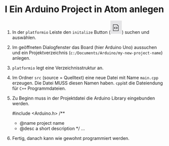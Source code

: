 # I Ein Arduino Project in Atom  anlegen

1. In der `platformio` Leiste den `initalize` Button (![](figures/icon.png)) suchen und auswählen.
2. Im geöffneten Dialogfenster das Board (hier Arduino Uno) aussuchen und ein Projektverzeichnis (`c:/Documents/Arduino/my-new-project-name`) anlegen.
3. `platformio` legt eine Verzeichnisstruktur an.
4. Im Ordner `src` (source = Quelltext) eine neue Datei mit Name `main.cpp` erzeugen. Die Datei MUSS diesen Namen haben. `cpp`ist die Dateiendung für `C++` Programmdateien.
5. Zu Beginn muss in der Projektdatei die Arduino Library eingebunden werden.

	 #include <Arduino.h>
	/**
	 * @name project name
	 * @desc a short description
	 */
	...

6. Fertig, danach kann wie gewohnt programmiert werden.
